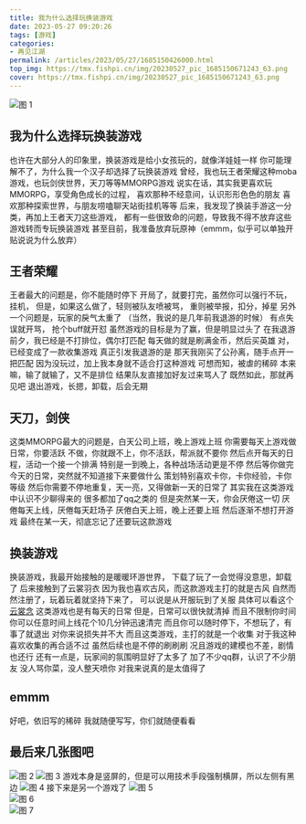 ```yaml
---
title: 我为什么选择玩换装游戏
date: 2023-05-27 09:20:26
tags: [游戏]
categories: 
- 再见江湖
permalink: /articles/2023/05/27/1685150426000.html
top_img: https://tmx.fishpi.cn/img/20230527_pic_1685150671243_63.png
cover: https://tmx.fishpi.cn/img/20230527_pic_1685150671243_63.png
---
```


![图 1](https://tmx.fishpi.cn/img/20230527_pic_1685150671243_63.png)  

## 我为什么选择玩换装游戏
也许在大部分人的印象里，换装游戏是给小女孩玩的，就像洋娃娃一样
你可能理解不了，为什么我一个汉子却选择了玩换装游戏
曾经，我也玩王者荣耀这种moba游戏，也玩剑侠世界，天刀等等MMORPG游戏
说实在话，其实我更喜欢玩MMORPG，享受角色成长的过程，
喜欢那种不经意间，认识形形色色的朋友
喜欢那种探索世界，与朋友唠嗑聊天站街挂机等等
后来，我发现了换装手游这一分类，再加上王者天刀这些游戏，
都有一些很致命的问题，导致我不得不放弃这些游戏转而专玩换装游戏
甚至目前，我准备放弃玩原神（emmm，似乎可以单独开贴说说为什么放弃）


## 王者荣耀
王者最大的问题是，你不能随时停下
开局了，就要打完，虽然你可以强行不玩，挂机，
但是，如果这么做了，轻则被队友喷被骂，
重则被举报，扣分，掉星
另外一个问题是，玩家的戾气太重了
（当然，我说的是几年前我退游的时候）
有点失误就开骂， 抢个buff就开怼
虽然游戏的目标是为了赢，但是明显过头了
在我退游前夕，我已经是不打排位，偶尔打匹配
每天做的就是刷满金币，然后买英雄
对，已经变成了一款收集游戏
真正引发我退游的是
那天我刚买了公孙离，随手点开一把匹配
因为没玩过，加上我本身就不适合打这种游戏
可想而知，被虐的稀碎
本来嘛，输了就输了，又不是排位
结果队友直接加好友过来骂人了
既然如此，那就再见吧
退出游戏，长摁，卸载，后会无期

## 天刀，剑侠
这类MMORPG最大的问题是，白天公司上班，晚上游戏上班
你需要每天上游戏做日常，你要活跃
不做，你就跟不上，你不活跃，帮派就不要你
然后点开每天的日程，活动一个接一个排满
特别是一到晚上，各种战场活动更是不停
然后等你做完今天的日常，突然就不知道接下来要做什么
策划特别喜欢卡你，卡你经验，卡你等级
然后你需要不停地重复，天一亮，又得做新一天的日常了
其实我在这类游戏中认识不少聊得来的
很多都加了qq之类的
但是突然某一天，你会厌倦这一切
厌倦每天上线，厌倦每天赶场子
厌倦白天上班，晚上还要上班
然后逐渐不想打开游戏
最终在某一天，彻底忘记了还要玩这款游戏

## 换装游戏
换装游戏，我最开始接触的是暖暖环游世界，
下载了玩了一会觉得没意思，卸载了
后来接触到了云裳羽衣
因为我也喜欢古风，而这款游戏主打的就是古风
自然而然注册了，玩着玩着就坚持下来了，
可以说是从开服玩到了关服
具体可以看这个[云裳念](https://www.sszsj.cc/articles/2022/02/21/1645411335000.html)
这类游戏也是有每天的日常
但是，日常可以很快就清掉
而且不限制你时间
你可以任意时间上线花个10几分钟迅速清完
而且你可以随时停下，不想玩了，有事了就退出
对你来说损失并不大
而且这类游戏，主打的就是一个收集
对于我这种喜欢收集的再合适不过
虽然后续也是不停的刷刷刷
况且游戏的建模也不差，剧情也还行
还有一点是，玩家间的氛围明显好了太多了
加了不少qq群，认识了不少朋友
没人骂你菜，没人整天喷你
对我来说真的是太值得了

## emmm
好吧，依旧写的稀碎
我就随便写写，你们就随便看看

## 最后来几张图吧
![图 2](https://tmx.fishpi.cn/img/20230527_pic_1685151249640_95.png)
![图 3](https://tmx.fishpi.cn/img/20230527_pic_1685151265586_41.png)
游戏本身是竖屏的，但是可以用技术手段强制横屏，所以左侧有黑边
![图 4](https://tmx.fishpi.cn/img/20230527_pic_1685151321319_61.png)
接下来是另一个游戏了
![图 5](https://tmx.fishpi.cn/img/20230527_pic_1685151941041_49.png)  
![图 6](https://tmx.fishpi.cn/img/20230527_pic_1685151951911_77.png)  
![图 7](https://tmx.fishpi.cn/img/20230527_pic_1685151960443_46.png)  


